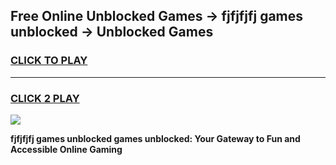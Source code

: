 
## Free Online Unblocked Games → fjfjfjfj games unblocked → Unblocked Games
<h3>
<a href="https://premium.freeplayer.one?title=fjfjfjfj_games_unblocked&ref=21F">CLICK TO PLAY</a></h3>
<hr>

<h3>
<a href="https://premium.freeplayer.one?title=fjfjfjfj_games_unblocked&ref=21F">CLICK 2 PLAY</a>
  
</h3>

<a href="https://premium.freeplayer.one?title=fjfjfjfj_games_unblocked&ref=21F/"><img src="https://clearcache.store/games.png"></a>


**fjfjfjfj games unblocked games unblocked: Your Gateway to Fun and Accessible Online Gaming**
